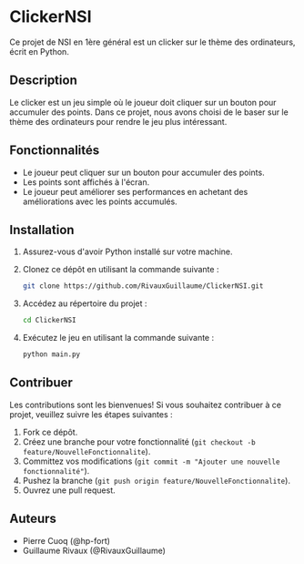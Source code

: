 # ClickerNSI

Ce projet de NSI en 1ère général est un clicker sur le thème des ordinateurs, écrit en Python.

## Description

Le clicker est un jeu simple où le joueur doit cliquer sur un bouton pour accumuler des points. Dans ce projet, nous avons choisi de le baser sur le thème des ordinateurs pour rendre le jeu plus intéressant.

## Fonctionnalités

- Le joueur peut cliquer sur un bouton pour accumuler des points.
- Les points sont affichés à l'écran.
- Le joueur peut améliorer ses performances en achetant des améliorations avec les points accumulés.

## Installation

1. Assurez-vous d'avoir Python installé sur votre machine.
2. Clonez ce dépôt en utilisant la commande suivante :

    ```bash
    git clone https://github.com/RivauxGuillaume/ClickerNSI.git
    ```

3. Accédez au répertoire du projet :

    ```bash
    cd ClickerNSI
    ```

4. Exécutez le jeu en utilisant la commande suivante :

    ```bash
    python main.py
    ```

## Contribuer

Les contributions sont les bienvenues! Si vous souhaitez contribuer à ce projet, veuillez suivre les étapes suivantes :

1. Fork ce dépôt.
2. Créez une branche pour votre fonctionnalité (`git checkout -b feature/NouvelleFonctionnalite`).
3. Committez vos modifications (`git commit -m "Ajouter une nouvelle fonctionnalité"`).
4. Pushez la branche (`git push origin feature/NouvelleFonctionnalite`).
5. Ouvrez une pull request.

## Auteurs

- Pierre Cuoq (@hp-fort)
- Guillaume Rivaux (@RivauxGuillaume)